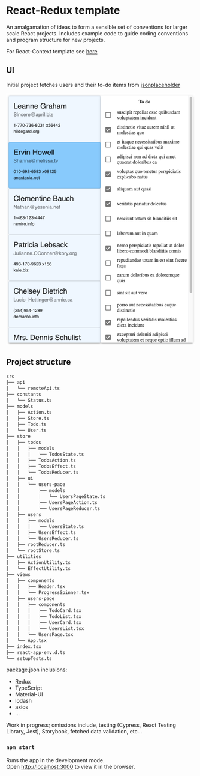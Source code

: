 

# React-Redux template 

An amalgamation of ideas to form a sensible set of conventions for larger scale React projects. Includes example code to guide coding conventions and program structure for new projects.

For React-Context template see [here](https://github.com/christiaanjl/react-context-template)

## UI
Initial project fetches users and their to-do items from [jsonplaceholder](https://jsonplaceholder.typicode.com)

![screenshot](screenshot.png)

## Project structure

```
src
├── api
│   └── remoteApi.ts
├── constants
│   └── Status.ts
├── models
│   ├── Action.ts
│   ├── Store.ts
│   ├── Todo.ts
│   └── User.ts
├── store
│   ├── todos
│   │   ├── models
│   │   │   └── TodosState.ts
│   │   ├── TodosAction.ts
│   │   ├── TodosEffect.ts
│   │   └── TodosReducer.ts
│   ├── ui
│   │   └── users-page
│   │       ├── models
│   │       │   └── UsersPageState.ts
│   │       ├── UsersPageAction.ts
│   │       └── UsersPageReducer.ts
│   ├── users
│   │   ├── models
│   │   │   └── UsersState.ts
│   │   ├── UsersEffect.ts
│   │   └── UsersReducer.ts
│   ├── rootReducer.ts
│   └── rootStore.ts
├── utilities
│   ├── ActionUtility.ts
│   └── EffectUtility.ts
├── views
│   ├── components
│   │   ├── Header.tsx
│   │   └── ProgressSpinner.tsx
│   ├── users-page
│   │   ├── components
│   │   │   ├── TodoCard.tsx
│   │   │   ├── TodoList.tsx
│   │   │   ├── UserCard.tsx
│   │   │   └── UsersList.tsx
│   │   └── UsersPage.tsx
│   └── App.tsx
├── index.tsx
├── react-app-env.d.ts
└── setupTests.ts
```

package.json inclusions:
* Redux
* TypeScript
* Material-UI
* lodash
* axios
* ...


Work in progress; omissions include, testing (Cypress, React Testing Library, Jest), Storybook, fetched data validation, etc...

### `npm start`

Runs the app in the development mode.<br />
Open [http://localhost:3000](http://localhost:3000) to view it in the browser.


